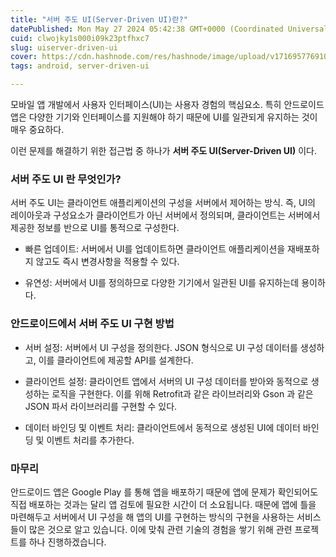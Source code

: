 ```yaml
---
title: "서버 주도 UI(Server-Driven UI)란?"
datePublished: Mon May 27 2024 05:42:38 GMT+0000 (Coordinated Universal Time)
cuid: clwojky1s000i09k23ptfhxc7
slug: uiserver-driven-ui
cover: https://cdn.hashnode.com/res/hashnode/image/upload/v1716957769109/c3e4aaae-86f2-4716-b1df-3cbebf7c12e0.png
tags: android, server-driven-ui

---
```


모바일 앱 개발에서 사용자 인터페이스(UI)는 사용자 경험의 핵심요소. 특히 안드로이드 앱은 다양한 기기와 인터페이스를 지원해야 하기 때문에 UI를 일관되게 유지하는 것이 매우 중요하다.

이런 문제를 해결하기 위한 접근법 중 하나가 **서버 주도 UI(Server-Driven UI)** 이다.

### 서버 주도 UI 란 무엇인가?

서버 주도 UI는 클라이언트 애플리케이션의 구성을 서버에서 제어하는 방식. 즉, UI의 레이아웃과 구성요소가 클라이언트가 아닌 서버에서 정의되며, 클라이언트는 서버에서 제공한 정보를 반으로 UI를 통적으로 구성한다.

* 빠른 업데이트: 서버에서 UI를 업데이트하면 클라이언트 애플리케이션을 재배포하지 않고도 즉시 변경사항을 적용할 수 있다.
    
* 유연성: 서버에서 UI를 정의하므로 다양한 기기에서 일관된 UI를 유지하는데 용이하다.
    

### 안드로이드에서 서버 주도 UI 구현 방법

* 서버 설정: 서버에서 UI 구성을 정의한다. JSON 형식으로 UI 구성 데이터를 생성하고, 이를 클라이언트에 제공할 API를 설계한다.
    
* 클라이언트 설정: 클라이언트 앱에서 서버의 UI 구성 데이터를 받아와 동적으로 생성하는 로직을 구현한다. 이를 위해 Retrofit과 같은 라이브러리와 Gson 과 같은 JSON 파서 라이브러리를 구현할 수 있다.
    
* 데이터 바인딩 및 이벤트 처리: 클라이언트에서 동적으로 생성된 UI에 데이터 바인딩 및 이벤트 처리를 추가한다.
    

### 마무리

안드로이드 앱은 Google Play 를 통해 앱을 배포하기 때문에 앱에 문제가 확인되어도 직접 배포하는 것과는 달리 앱 검토에 필요한 시간이 더 소요됩니다. 때문에 앱에 틀을 마련해두고 서버에서 UI 구성을 해 앱의 UI를 구현하는 방식의 구현을 사용하는 서비스들이 많은 것으로 알고 있습니다. 이에 맞춰 관련 기술의 경험을 쌓기 위해 관련 프로젝트를 하나 진행하겠습니다.